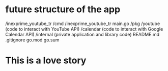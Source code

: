 # future structure of the app
/inexprime_youtube_tr
  /cmd
    /inexprime_youtube_tr
      main.go
  /pkg
    /youtube
      (code to interact with YouTube API)
    /calendar
      (code to interact with Google Calendar API)
  /internal
    (private application and library code)
  README.md
  .gitignore
  go.mod
  go.sum

# This is a love story